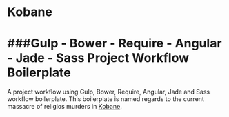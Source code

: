 Kobane
============
###Gulp - Bower - Require - Angular - Jade - Sass Project Workflow Boilerplate
============

A project workflow using Gulp, Bower, Require, Angular, Jade and Sass workflow boilerplate. This boilerplate is named regards to the current massacre of religios murders in <a href="http://en.wikipedia.org/wiki/Ayn_al-Arab" target="_blank">Kobane</a>.   
